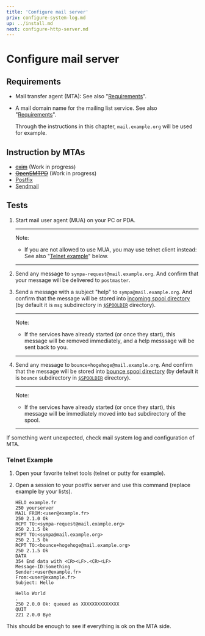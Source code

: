```yaml
---
title: 'Configure mail server'
priv: configure-system-log.md
up: ../install.md
next: configure-http-server.md
---
```


Configure mail server
=====================

Requirements
------------

  * Mail transfer agent (MTA):
    See also "[Requirements](../requirements.md#mail-transfer-agent-mta)".

  * A mail domain name for the mailing list service.
    See also "[Requirements](../requirements.md#network-requirements)".

    Through the instructions in this chapter, ``mail.example.org`` will be
    used for example.

Instruction by MTAs
-------------------

  - ~~[exim](configure-mail-server-exim.md)~~ (Work in progress)
  - ~~[OpenSMTPD](configure-mail-server-opensmtpd.md)~~ (Work in progress)
  - [Postfix](configure-mail-server-postfix.md)
  - [Sendmail](configure-mail-server-sendmail.md)

Tests
-----

  1. Start mail user agent (MUA) on your PC or PDA.

     ----
     Note:

       * If you are not allowed to use MUA, you may use telnet client instead:
         See also "[Telnet example](#telnet-example)" below.

     ----

  2. Send any message to ``sympa-request@mail.example.org``.
     And confirm that your message will be delivered to ``postmaster``.

  3. Send a message with a subject "help" to ``sympa@mail.example.org``.
     And confirm that the message will be stored into
     [incoming spool directory](../man/sympa.conf.5.md#queue) (by default
     it is ``msg`` subdirectory in [``$SPOOLDIR``](../layout.md#spooldir)
     directory).

     ----
     Note:

       * If the services have already started (or once they start), this
         message will be removed immediately, and a help messsage will be sent
         back to you.

     ----

  4. Send any message to ``bounce+hogehoge@mail.example.org``.
     And confirm that the message will be stored into
     [bounce spool directory](../man/sympa.conf.5.md#queuebounce) (by default
     it is ``bounce`` subdirectory in [``$SPOOLDIR``](../layout.md#spooldir)
     directory).

     ----
     Note:

       * If the services have already started (or once they start), this
         message will be immediately moved into ``bad`` subdirectory of the
         spool.

     ----

If something went unexpected, check mail system log and configuration of MTA.

### Telnet Example

  1. Open your favorite telnet tools (telnet or putty for example).

  2. Open a session to your postfix server and use this command (replace example by your lists).
     ```
     HELO example.fr
     250 yourserver
     MAIL FROM:<user@example.fr>
     250 2.1.0 Ok
     RCPT TO:<sympa-request@mail.example.org>
     250 2.1.5 Ok
     RCPT TO:<sympa@mail.example.org>
     250 2.1.5 Ok
     RCPT TO:<bounce+hogehoge@mail.example.org>
     250 2.1.5 Ok
     DATA
     354 End data with <CR><LF>.<CR><LF>
     Message-ID:Something
     Sender:<user@example.fr>
     From:<user@example.fr>
     Subject: Hello

     Hello World
     .
     250 2.0.0 Ok: queued as XXXXXXXXXXXXXX
     QUIT
     221 2.0.0 Bye
     ```
This should be enough to see if everything is ok on the MTA side.


